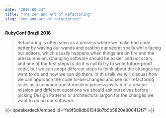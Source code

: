```yaml
---
date: "2016-09-24"
title: "The Zen and Art of Refactoring"
slug: "zen-and-art-of-refactoring"
---
```


**RubyConf Brazil 2016**

> Refactoring is often seen as a process where we make bad code better by waving
> our wands and casting our secret spells while facing our editors, which usually
> happens when things are on fire and the pressure is on.
> Changing software should be easier and not scary, and one of the first steps
> to do it is not to try to write future-proof code, but we can adopt different
> steps to think about the changes we want to do and how we can do them.
> In this talk we will discuss how we can approach the code to-be-changed and
> see our refactoring tasks as a common transformation process instead of a
> rescue mission and different questions we should ask ourselves before picking
> Design Patterns or architectural jargon for the changes we want to do on our software.

{{< speakerdeck/embed id="fe9f5d8db61546b7b5b5820e806412f7" >}}

